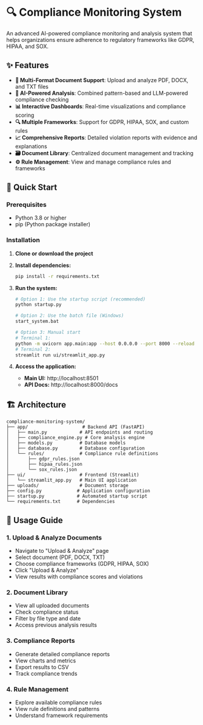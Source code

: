 ﻿# 🔍 Compliance Monitoring System

An advanced AI-powered compliance monitoring and analysis system that helps organizations ensure adherence to regulatory frameworks like GDPR, HIPAA, and SOX.

## ✨ Features

- **📄 Multi-Format Document Support**: Upload and analyze PDF, DOCX, and TXT files
- **🤖 AI-Powered Analysis**: Combined pattern-based and LLM-powered compliance checking
- **📊 Interactive Dashboards**: Real-time visualizations and compliance scoring
- **🔍 Multiple Frameworks**: Support for GDPR, HIPAA, SOX, and custom rules
- **📈 Comprehensive Reports**: Detailed violation reports with evidence and explanations
- **🗃️ Document Library**: Centralized document management and tracking
- **⚙️ Rule Management**: View and manage compliance rules and frameworks

## 🚀 Quick Start

### Prerequisites
- Python 3.8 or higher
- pip (Python package installer)

### Installation

1. **Clone or download the project**
2. **Install dependencies:**
   ```bash
   pip install -r requirements.txt
   ```

3. **Run the system:**
   ```bash
   # Option 1: Use the startup script (recommended)
   python startup.py
   
   # Option 2: Use the batch file (Windows)
   start_system.bat
   
   # Option 3: Manual start
   # Terminal 1:
   python -m uvicorn app.main:app --host 0.0.0.0 --port 8000 --reload
   # Terminal 2:
   streamlit run ui/streamlit_app.py
   ```

4. **Access the application:**
   - **Main UI:** http://localhost:8501
   - **API Docs:** http://localhost:8000/docs

## 🏗️ Architecture

```
compliance-monitoring-system/
├── app/                    # Backend API (FastAPI)
│   ├── main.py            # API endpoints and routing
│   ├── compliance_engine.py # Core analysis engine
│   ├── models.py          # Database models
│   ├── database.py        # Database configuration
│   └── rules/             # Compliance rule definitions
│       ├── gdpr_rules.json
│       ├── hipaa_rules.json
│       └── sox_rules.json
├── ui/                    # Frontend (Streamlit)
│   └── streamlit_app.py   # Main UI application
├── uploads/               # Document storage
├── config.py             # Application configuration
├── startup.py            # Automated startup script
└── requirements.txt      # Dependencies
```

## 🎯 Usage Guide

### 1. Upload & Analyze Documents
- Navigate to "Upload & Analyze" page
- Select document (PDF, DOCX, TXT)
- Choose compliance frameworks (GDPR, HIPAA, SOX)
- Click "Upload & Analyze"
- View results with compliance scores and violations

### 2. Document Library
- View all uploaded documents
- Check compliance status
- Filter by file type and date
- Access previous analysis results

### 3. Compliance Reports
- Generate detailed compliance reports
- View charts and metrics
- Export results to CSV
- Track compliance trends

### 4. Rule Management
- Explore available compliance rules
- View rule definitions and patterns
- Understand framework requirements
